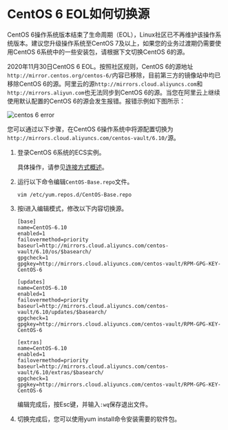 # CentOS 6 EOL如何切换源

CentOS 6操作系统版本结束了生命周期（EOL），Linux社区已不再维护该操作系统版本。建议您升级操作系统至CentOS 7及以上，如果您的业务过渡期仍需要使用CentOS 6系统中的一些安装包，请根据下文切换CentOS 6的源。

2020年11月30日CentOS 6 EOL。按照社区规则，CentOS 6的源地址`http://mirror.centos.org/centos-6/`内容已移除，目前第三方的镜像站中均已移除CentOS 6的源。阿里云的源`http://mirrors.cloud.aliyuncs.com`和`http://mirrors.aliyun.com`也无法同步到CentOS 6的源。当您在阿里云上继续使用默认配置的CentOS 6的源会发生报错。报错示例如下图所示：

![centos 6 error](https://static-aliyun-doc.oss-accelerate.aliyuncs.com/assets/img/zh-CN/3368796061/p187588.png)

您可以通过以下步骤，在CentOS 6操作系统中将源配置切换为`http://mirrors.cloud.aliyuncs.com/centos-vault/6.10/`源。

1.  登录CentOS 6系统的ECS实例。

    具体操作，请参见[连接方式概述](/cn.zh-CN/实例/连接实例/连接方式概述.md)。

2.  运行以下命令编辑`CentOS-Base.repo`文件。

    ```
    vim /etc/yum.repos.d/CentOS-Base.repo 
    ```

3.  按i进入编辑模式，修改以下内容切换源。

    ```
    [base]
    name=CentOS-6.10
    enabled=1
    failovermethod=priority
    baseurl=http://mirrors.cloud.aliyuncs.com/centos-vault/6.10/os/$basearch/
    gpgcheck=1
    gpgkey=http://mirrors.cloud.aliyuncs.com/centos-vault/RPM-GPG-KEY-CentOS-6
    
    [updates]
    name=CentOS-6.10
    enabled=1
    failovermethod=priority
    baseurl=http://mirrors.cloud.aliyuncs.com/centos-vault/6.10/updates/$basearch/
    gpgcheck=1
    gpgkey=http://mirrors.cloud.aliyuncs.com/centos-vault/RPM-GPG-KEY-CentOS-6
    
    [extras]
    name=CentOS-6.10
    enabled=1
    failovermethod=priority
    baseurl=http://mirrors.cloud.aliyuncs.com/centos-vault/6.10/extras/$basearch/
    gpgcheck=1
    gpgkey=http://mirrors.cloud.aliyuncs.com/centos-vault/RPM-GPG-KEY-CentOS-6
    ```

    编辑完成后，按Esc键，并输入`:wq`保存退出文件。

4.  切换完成后，您可以使用yum install命令安装需要的软件包。


